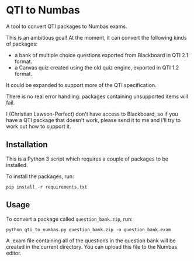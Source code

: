 # QTI to Numbas

A tool to convert QTI packages to Numbas exams.

This is an ambitious goal! At the moment, it can convert the following kinds of packages:

* a bank of multiple choice questions exported from Blackboard in QTI 2.1 format.
* a Canvas quiz created using the old quiz engine, exported in QTI 1.2 format.

It could be expanded to support more of the QTI specification.

There is no real error handling: packages containing unsupported items will fail.

I (Christian Lawson-Perfect) don't have access to Blackboard, so if you have a QTI package that doesn't work, please send it to me and I'll try to work out how to support it.

## Installation

This is a Python 3 script which requires a couple of packages to be installed.

To install the packages, run:

```
pip install -r requirements.txt
```

## Usage

To convert a package called `question_bank.zip`, run:

```
python qti_to_numbas.py question_bank.zip -o question_bank.exam
```

A .exam file containing all of the questions in the question bank will be created in the current directory.
You can upload this file to the Numbas editor.
